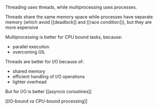 Threading uses threads, while multiprocessing uses processes.

Threads share the same memory space
while processes have separate memory (which avoid [[deadlock]] and [[race condition]]), but they are more expensive

Multiprocessing is better for CPU bound tasks, because:
- parallel execution
- overcoming GIL

Threads are better for I/O because of:
- shared memory
- efficient handling of I/O operations
- lighter overhead

But for I/O is better [[asyncio coroutines]]

[[IO-bound vs CPU-bound processing]]